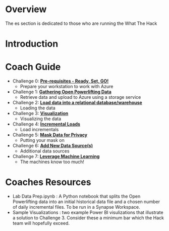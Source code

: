 # Overview

The es section is dedicated to those who are running the What The Hack

# Introduction

# Coach Guide
- Challenge 0: **[Pre-requisites - Ready, Set, GO!](00-prereqs.md)**
   - Prepare your workstation to work with Azure
- Challenge 1:  **[Gathering Open Powerlifting Data](01-data-gathering.md)**
   - Retrieve data and upload to Azure using a storage service
- Challenge 2:  **[Load data into a relational database/warehouse](02-load-data.md)**
   - Loading the data
- Challenge 3:  **[Visualization](03-visualization.md)**
   - Visualizing the data
- Challenge 4:  **[Incremental Loads](04-incrementals.md)**
   - Load incrementals
- Challenge 5:  **[Mask Data for Privacy](05-data-masking.md)**
   - Putting your mask on
 - Challenge 6: **[Add New Data Source(s)](06-new-data.md)**
   - Additional data sources
- Challenge 7:  **[Leverage Machine Learning](07-ml.md)**
   - The machines know too much!

# Coaches Resources
- Lab Data Prep.ipynb : A Python notebook that splits the Open Powerlifting data into an initial historical data file and a chosen number of daily incremental files.  To be run in a Synapse Workspace.
- Sample Visualizations : two example Power BI visulizations that illustrate a solution to Challenge 3.  Consider these a minimum bar which the Hack team will hopefully exceed.
